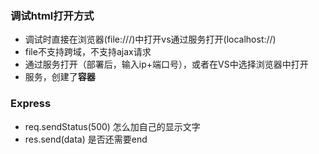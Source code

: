 ###  调试html打开方式

* 调试时直接在浏览器(file:///)中打开vs通过服务打开(localhost://)
* file不支持跨域，不支持ajax请求
* 通过服务打开（部署后，输入ip+端口号），或者在VS中选择浏览器中打开
* 服务，创建了**容器**

### Express 

* req.sendStatus(500) 怎么加自己的显示文字
* res.send(data) 是否还需要end